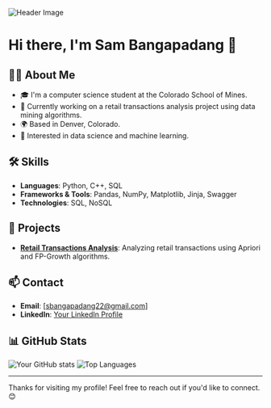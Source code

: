 ![Header Image](https://avatars.githubusercontent.com/u/147551941?s=400&u=92728f0e4108a81a7538fe24e55f9f79c3fd7543&v=4)

# Hi there, I'm Sam Bangapadang 👋

## 👨‍💻 About Me

- 🎓 I'm a computer science student at the Colorado School of Mines.
- 🌱 Currently working on a retail transactions analysis project using data mining algorithms.
- 🌍 Based in Denver, Colorado.
- 🚀 Interested in data science and machine learning.

## 🛠️ Skills

- **Languages**: Python, C++, SQL
- **Frameworks & Tools**: Pandas, NumPy, Matplotlib, Jinja, Swagger
- **Technologies**: SQL, NoSQL

## 🔭 Projects

- **[Retail Transactions Analysis](https://github.com/sbangapadang22/HousePricesPrediction)**: Analyzing retail transactions using Apriori and FP-Growth algorithms.

## 📫 Contact

- **Email**: [sbangapadang22@gmail.com]
- **LinkedIn**: [Your LinkedIn Profile]((https://www.linkedin.com/in/samuel-bangapadang/))

## 📊 GitHub Stats

![Your GitHub stats](https://github-readme-stats.vercel.app/api?username=sbangapadang22&show_icons=true&theme=radical)
![Top Languages](https://github-readme-stats.vercel.app/api/top-langs/?username=sbangapadang22&layout=compact&theme=radical)

---

Thanks for visiting my profile! Feel free to reach out if you'd like to connect. 😊
